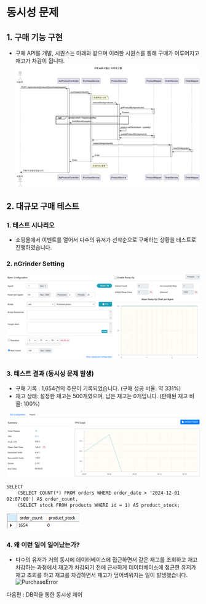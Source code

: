 # 동시성 문제

## 1. 구매 기능 구현
  - 구매 API를 개발, 시퀀스는 아래와 같으며 이러한 시퀀스를 통해 구매가 이루어지고 재고가 차감이 됩니다.<br>
![OrderPlantUML](./images/OrderPlantUML.png)

## 2. 대규모 구매 테스트

### 1. 테스트 시나리오
  - 쇼핑몰에서 이벤트를 열어서 다수의 유저가 선착순으로 구매하는 상황을 테스트로 진행하였습니다.

### 2. nGrinder Setting       
![nGrinder-PurchaseTest](./images/nGrinder-PurchaseTest.png)

### 3. 테스트 결과 (동시성 문제 발생)
  - 구매 기록 : 1,654건의 주문이 기록되었습니다. (구매 성공 비율: 약 331%)
  - 재고 상태:  설정한 재고는 500개였으며, 남은 재고는 0개입니다. (판매된 재고 비율: 100%)

![nGrinder-PurchaseTest-Report](./images/nGrinder-PurchaseTest-Report.png)

```mysql
SELECT 
    (SELECT COUNT(*) FROM orders WHERE order_date > '2024-12-01 02:07:00') AS order_count,
    (SELECT stock FROM products WHERE id = 1) AS product_stock;
```
![nGrinder-PurchaseTest-Mysql-Orders-Count-And-Product-Stock](./images/nGrinder-PurchaseTest-Mysql-Orders-Count-And-Product-Stock.png)

### 4. 왜 이런 일이 일어났는가?          
  - 다수의 유저가 거의 동시에 데이터베이스에 접근하면서 같은 재고를 조회하고 재고 차감하는 과정에서 재고가 차감되기 전에 근사하게 데이터베이스에 접근한 유저가 재고 조회를 하고 재고를 차감하면서 재고가 덮어씌워지는 일이 발생했습니다.<br>
  ![PurchaseError](./images/nGrinder-PurchaseTest-Error.png)
  

다음편 : DB락을 통한 동시성 제어
